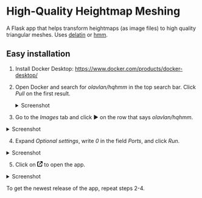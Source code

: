 # High-Quality Heightmap Meshing

A Flask app that helps transform heightmaps (as image files) to high quality triangular meshes. Uses [delatin](https://github.com/mapbox/delatin) or [hmm](https://github.com/fogleman/hmm).

## Easy installation

1. Install Docker Desktop: https://www.docker.com/products/docker-desktop/
2. Open Docker and search for _olavlan/hqhmm_ in the top search bar. Click _Pull_ on the first result. <details>
   <summary>Screenshot</summary>
   <img src="public/docker-search.png" width="600" alt="Docker search">
   </details>

3. Go to the _Images_ tab and click ▶ on the row that says _olavlan/hqhmm_.

<details>
<summary>Screenshot</summary>
<img src="public/docker-image.png" width="600" alt="Docker image">
</details>

4. Expand _Optional settings_, write _0_ in the field _Ports_, and click _Run_.

<details>
<summary>Screenshot</summary>
<img src="public/docker-run.png" width="600" alt="Docker run">
</details>

5. Click on <img src="public/arrow-up-right-from-square-solid.svg" style="height:1em;"> to open the app.

<details>
<summary>Screenshot</summary>
<img src="public/docker-open.png" width="600" alt="Docker open">
</details>

To get the newest release of the app, repeat steps 2-4.
